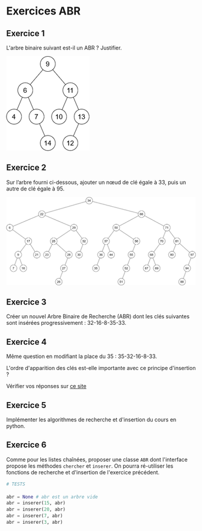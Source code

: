Exercices ABR
=============

## Exercice 1

L'arbre binaire suivant est-il un ABR ? Justifier.  

![im1](img/ex2021_01.png)

## Exercice 2

Sur l’arbre fourni ci-dessous, ajouter un nœud de clé égale à 33, puis un autre de clé égale à 95.  

![im2](img/ex2021_02.png)

## Exercice 3

Créer un nouvel Arbre Binaire de Recherche (ABR) dont les clés suivantes sont insérées progressivement : 32-16-8-35-33.

## Exercice 4

Même question en modifiant la place du 35 : 35-32-16-8-33.

L'ordre d'apparition des clés est-elle importante avec ce principe d'insertion ?  

Vérifier vos réponses sur [ce site](https://www.cs.usfca.edu/~galles/visualization/BST.html)

## Exercice 5

Implémenter les algorithmes de recherche et d'insertion du cours en python.

## Exercice 6

Comme pour les listes chaînées, proposer une classe `ABR` dont l'interface propose les méthodes `chercher` et `inserer`. On pourra ré-utiliser les fonctions de recherche et d'insertion de l'exercice précédent.


```python
# TESTS

abr = None # abr est un arbre vide
abr = inserer(15, abr)
abr = inserer(20, abr)
abr = inserer(7, abr)
abr = inserer(3, abr)
```
